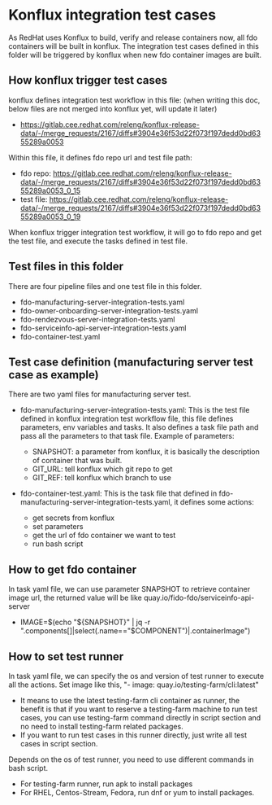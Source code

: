 # Konflux integration test cases
As RedHat uses Konflux to build, verify and release containers now, all fdo containers will be built in konflux. The integration test cases defined in this folder will be triggered by konflux when new fdo container images are built.

## How konflux trigger test cases
konflux defines integration test workflow in this file: (when writing this doc, below files are not merged into konflux yet, will update it later)
- https://gitlab.cee.redhat.com/releng/konflux-release-data/-/merge_requests/2167/diffs#3904e36f53d22f073f197dedd0bd6355289a0053

Within this file, it defines fdo repo url and test file path:
- fdo repo: https://gitlab.cee.redhat.com/releng/konflux-release-data/-/merge_requests/2167/diffs#3904e36f53d22f073f197dedd0bd6355289a0053_0_15
- test file: https://gitlab.cee.redhat.com/releng/konflux-release-data/-/merge_requests/2167/diffs#3904e36f53d22f073f197dedd0bd6355289a0053_0_19

When konflux trigger integration test workflow, it will go to fdo repo and get the test file, and execute the tasks defined in test file.

## Test files in this folder
There are four pipeline files and one test file in this folder.
- fdo-manufacturing-server-integration-tests.yaml
- fdo-owner-onboarding-server-integration-tests.yaml
- fdo-rendezvous-server-integration-tests.yaml
- fdo-serviceinfo-api-server-integration-tests.yaml
- fdo-container-test.yaml

## Test case definition (manufacturing server test case as example)
There are two yaml files for manufacturing server test.

- fdo-manufacturing-server-integration-tests.yaml: This is the test file defined in konflux integration test workflow file, this file defines parameters, env variables and tasks. It also defines a task file path and pass all the parameters to that task file.
  Example of parameters:
  - SNAPSHOT: a parameter from konflux, it is basically the description of container that was built.
  - GIT_URL: tell konflux which git repo to get
  - GIT_REF: tell konflux which branch to use

- fdo-container-test.yaml: This is the task file that defined in fdo-manufacturing-server-integration-tests.yaml, it defines some actions:
  - get secrets from konflux
  - set parameters
  - get the url of fdo container we want to test
  - run bash script

## How to get fdo container
In task yaml file, we can use parameter SNAPSHOT to retrieve container image url, the returned value will be like quay.io/fido-fdo/serviceinfo-api-server
- IMAGE=$(echo "${SNAPSHOT}" | jq -r ".components[]|select(.name==\"$COMPONENT\")|.containerImage")

## How to set test runner
In task yaml file, we can specify the os and version of test runner to execute all the actions.
Set image like this, "- image: quay.io/testing-farm/cli:latest"
- It means to use the latest testing-farm cli container as runner, the benefit is that if you want to reserve a testing-farm machine to run test cases, you can use testing-farm command directly in script section and no need to install testing-farm related packages. 
- If you want to run test cases in this runner directly, just write all test cases in script section.
  
Depends on the os of test runner, you need to use different commands in bash script.
  - For testing-farm runner, run apk to install packages
  - For RHEL, Centos-Stream, Fedora, run dnf or yum to install packages.




